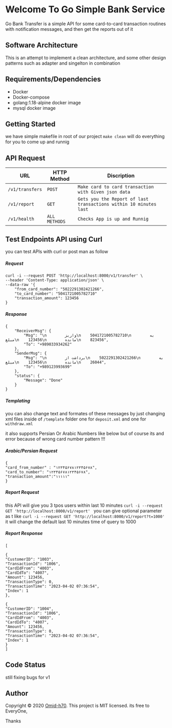 
# Welcome To Go Simple Bank Service 
Go Bank Transfer is a simple API for some card-to-card transaction routines with notification messages, and then get the reports out
of it
## Software Architecture
This is an attempt to implement a clean architecture, and some other design patterns such as adapter and singelton in combination
## Requirements/Dependencies
- Docker
- Docker-compose
- golang:1.18-alpine docker image
- mysql docker image
##  Getting Started
we have simple makefile in root of our project 
`make clean` 
will do everything for you to come up and runnig

## API Request
|      URL          |HTTP Method|Discription|
|----------------|-------------------------------|-----------------------------|
|`/v1/transfers`|`POST`            |`Make card to card transaction with Given json data   `         |
|`/v1/report`|`GET`            |`Gets you the Report of last transactions within 10 minutes last`            |
|`/v1/health`|`ALL METHODS`|`Checks App is up and Runnig`|


## Test Endpoints API using Curl
you can test APIs with curl or post man as follow
 ##### Request
```
curl -i --request POST 'http://localhost:8000/v1/transfer' \
--header 'Content-Type: application/json' \
--data-raw '{
    "from_card_number": "5022291302421266",
    "to_card_number": "5041721005782710"
    "transaction_amount": 123456
}
```
##### Response
```
{
    "ReceiverMsg": {
        "Msg": "\n        واریز\n    5041721005782710\n        به مبلغ\n    123456\n        مانده\n    823456",
        "To": "+989033934262"
    },
    "SenderMsg": {
        "Msg": "\n        برداشت از\n    5022291302421266\n        به مبلغ\n    123456\n        مانده\n    26044",
        "To": "+989123993699"
    },
    "status": {
        "Message": "Done"
    }
}
```
##### Templating
you can also change text and formates of these messages by just changing xml files inside of `/template` folder one for `deposit.xml` and one for `withdraw.xml`


it also supports Persian  Or Arabic Numbers like below but of course its and error because of wrong card number pattern !!!
##### Arabic/Persian Request 
```
{
"card_from_number" : "۱۲۳۴۵۶۷۸۱۲۳۴۵۶۷۸",
"card_to_number": "۱۲۳۴۵۶۷۸۱۲۳۴۵۶۷۸",
"transaction_amount":"۱۱۱۱۱"
}
```

 ##### Report Request
 this API will give you 3 tpos users within last 10 minutes
```curl -i --request GET 'http://localhost:8000/v1/report' ```
you can give optional parameter as t like
```curl -i --request GET 'http://localhost:8000/v1/report?t=1000' ```
it will change the default last 10 minutes time of query to 1000
 ##### Report Response 
 ```
 [

{
"CustomerID": "1003",
"TransactionId": "1006",
"CardIdFrom": "4003",
"CardIdTo": "4007",
"Amount": 123456,
"TransactionType": 0,
"TransactionTime": "2023-04-02 07:36:54",
"Index": 1
},

{
"CustomerID": "1004",
"TransactionId": "1006",
"CardIdFrom": "4003",
"CardIdTo": "4007",
"Amount": 123456,
"TransactionType": 0,
"TransactionTime": "2023-04-02 07:36:54",
"Index": 1
}
]
```

## Code Status
still fixing bugs for v1

## Author
Copyright © 2020 [Omid-h70](https://github.com/omid-h70). This project is MIT licensed. its free to EveryOne,

Thanks
